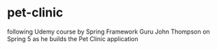 # pet-clinic
following Udemy course by Spring Framework Guru John Thompson on Spring 5 as he builds the Pet Clinic application
